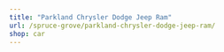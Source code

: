 ```yaml
---
title: "Parkland Chrysler Dodge Jeep Ram"
url: /spruce-grove/parkland-chrysler-dodge-jeep-ram/
shop: car
---
```

